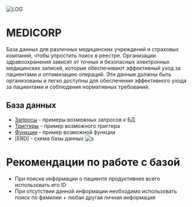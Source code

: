 ![LOG](https://github.com/ssiriusss/medicorp/assets/124719996/d49c199d-b0c9-427b-8995-21ef278dd5d3)
# MEDICORP
База данных для различных медицинских учреждений и страховых компаний, чтобы упростить поиск в реестре. Организации здравоохранения зависят от точных и безопасных электронных медицинских записей, которые обеспечивают эффективный уход за пациентами и оптимизацию операций. Эти данные должны быть организованы и легко доступны для обеспечения эффективного ухода за пациентами и соблюдения нормативных требований. 

## База данных
- [Запросы](20.txt) - примеры возможных запросов к БД
- [Триггеры](Триггеры.txt) - пример возможного триггера
- [Функции](Функции.txt) - пример возможной функции
- [ERD] - схема базы данных
![s](https://github.com/ssiriusss/medicorp/assets/124719996/66b19b55-5160-48da-a74e-1201bd89691e)

# Рекомендации по работе с базой
- При поиске информации о пациенте продуктивнее всего использовать его ID
- При отсутствии данной информации необходимо использовать поиск по фамилии + любая другая личная информация 
